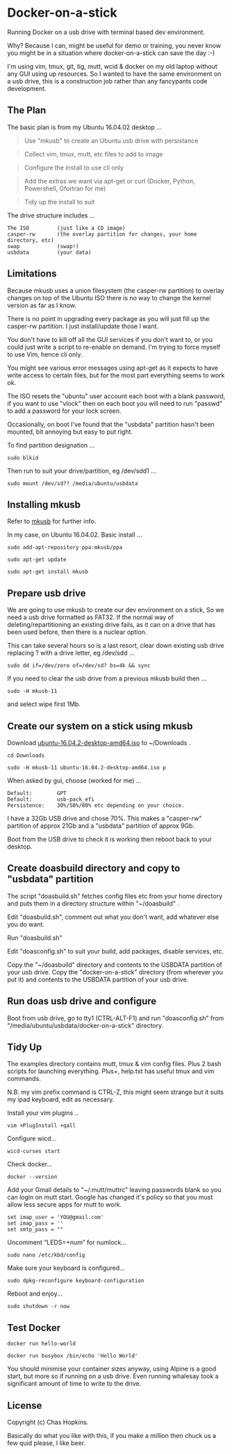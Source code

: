 # Docker-on-a-stick

Running Docker on a usb drive with terminal based dev environment.

Why? Because I can, might be useful for demo or training, you never know you might be in a situation 
where docker-on-a-stick can save the day :-) 

I'm using vim, tmux, git, tig, mutt, wcid & docker on my old laptop without any GUI using up 
resources. So I wanted to have the same environment on a usb drive, this is a construction job rather 
than any fancypants code development.



## The Plan

The basic plan is from my Ubuntu 16.04.02 desktop ...

> Use "mkusb" to create an Ubuntu usb drive with persistance

> Collect vim, tmux, mutt, etc files to add to image

> Configure the install to use cli only

> Add the extras we want via apt-get or curl (Docker, Python, Powershell, Gfortran for me)

> Tidy up the install to suit



The drive structure includes ...

    The ISO         (just like a CD image)
    casper-rw       (the overlay partition for changes, your home directory, etc)
    swap            (swap!)
    usbdata         (your data)


    
## Limitations

Because mkusb uses a union filesystem (the casper-rw partition) to overlay changes on top of the Ubuntu ISO 
there is no way to change the kernel version as far as I know.

There is no point in upgrading every package as you will just fill up the casper-rw partition. I just
install/update those I want.

You don't have to kill off all the GUI services if you don't want to, or you could just write a script to 
re-enable on demand. I'm trying to force myself to use Vim, hence cli only.

You might see various error messages using apt-get as it expects to have write access to certain files, but
for the most part everything seems to work ok.

The ISO resets the "ubuntu" user account each boot with a blank password, if you want to use "vlock" then on 
each boot you will need to run "passwd" to add a password for your lock screen.

Occasionally, on boot I've found that the "usbdata" partition hasn't been mounted, bit annoying but easy to
put right.

To find partition designation ...

    sudo blkid

Then run to suit your drive/partition, eg /dev/sdd1 ...
    
    sudo mount /dev/sd?? /media/ubuntu/usbdata


    
## Installing mkusb

Refer to [mkusb](https://help.ubuntu.com/community/mkusb) for further info.

In my case, on Ubuntu 16.04.02. Basic install ...

    sudo add-apt-repository ppa:mkusb/ppa

    sudo apt-get update

    sudo apt-get install mkusb


    
## Prepare usb drive

We are going to use mkusb to create our dev environment on a stick, So we need a usb drive 
formatted as FAT32. If the normal way of deleting/repartitioning an existing drive fails, as it 
can on a drive that has been used before, then there is a nuclear option.

This can take several hours so is a last resort, clear down existing usb drive replacing ? with 
a drive letter, eg /dev/sdd ...

    sudo dd if=/dev/zero of=/dev/sd? bs=4k && sync

If you need to clear the usb drive from a previous mkusb build then ...

    sudo -H mkusb-11

and select wipe first 1Mb.



## Create our system on a stick using mkusb

Download [ubuntu-16.04.2-desktop-amd64.iso](https://www.ubuntu.com/download/desktop) to ~/Downloads .

    cd Downloads

    sudo -H mkusb-11 ubuntu-16.04.2-desktop-amd64.iso p

When asked by gui, choose (worked for me) ...

    Default:        GPT
    Default:        usb-pack_efi
    Persistence:    30%/50%/80% etc depending on your choice.

I have a 32Gb USB drive and chose 70%. This makes a "casper-rw" partition of approx 21Gb and a "usbdata"
partition of approx 9Gb.

Boot from the USB drive to check it is working then reboot back to your desktop.



## Create doasbuild directory and copy to "usbdata" partition

The script "doasbuild.sh" fetches config files etc from your home directory and puts them in a
directory structure within "~/doasbuild" .

Edit "doasbuild.sh", comment out what you don't want, add whatever else you do want.

Run "doasbuild.sh"

Edit "doasconfig.sh" to suit your build, add packages, disable services, etc.

Copy the "~/doasbuild" directory and contents to the USBDATA partition of your usb drive.
Copy the "docker-on-a-stick" directory (from wherever you put it) and contents to the USBDATA partition of your usb drive.



## Run doas usb drive and configure

Boot from usb drive, go to tty1 (CTRL-ALT-F1) and run "doasconfig.sh" from "/media/ubuntu/usbdata/docker-on-a-stick" directory.



## Tidy Up

The examples directory contains mutt, tmux & vim config files. Plus 2 bash scripts for launching
everything. Plus+, help.txt has useful tmux and vim commands. 

N.B. my vim prefix command is CTRL-Z, this might seem strange but it suits my ipad keyboard, edit as necessary.

Install your vim plugins ..
    
    vim +PlugInstall +qall

Configure wicd...

    wicd-curses start

Check docker...

    docker --version

Add your Gmail details to "~/.mutt/muttrc" leaving passwords blank so you can login on mutt start.
Google has changed it's policy so that you must allow less secure apps for mutt to work.

    set imap_user = 'YOU@gmail.com'
    set imap_pass = ''
    set smtp_pass = ""

Uncomment “LEDS=+num” for numlock...

    sudo nano /etc/kbd/config

Make sure your keyboard is configured...

    sudo dpkg-reconfigure keyboard-configuration

Reboot and enjoy...

    sudo shutdown -r now

    
    
## Test Docker

    docker run hello-world
    
    docker run busybox /bin/echo 'Hello World'
    
You should minimise your container sizes anyway, using Alpine is a good start, but more so if 
running on a usb drive. Even running whalesay took a significant amount of time to write to
the drive.
    


## License

Copyright (c) Chas Hopkins. 

Basically do what you like with this, if you make a million then chuck us a few quid please, I like beer.